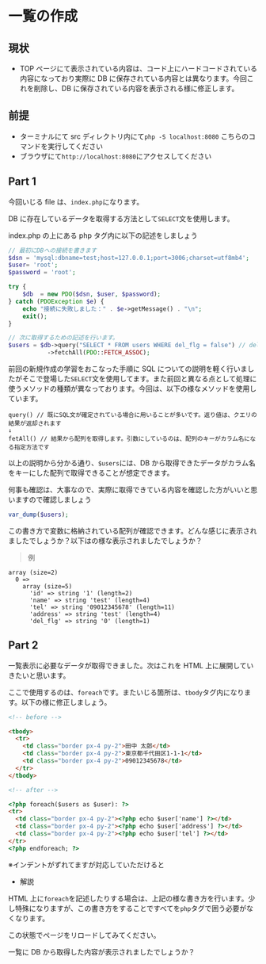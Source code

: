 # 一覧の作成

## 現状

- TOP ページにて表示されている内容は、コード上にハードコードされている内容になっており実際に DB に保存されている内容とは異なります。今回これを削除し、DB に保存されている内容を表示される様に修正します。

## 前提

- ターミナルにて src ディレクトリ内にて`php -S localhost:8080` こちらのコマンドを実行してください
- ブラウザにて`http://localhost:8080`にアクセスしてください

## Part 1

今回いじる file は、`index.php`になります。

DB に存在しているデータを取得する方法として`SELECT`文を使用します。

index.php の上にある php タグ内に以下の記述をしましょう

```php
// 最初にDBへの接続を書きます
$dsn = 'mysql:dbname=test;host=127.0.0.1;port=3006;charset=utf8mb4';
$user= 'root';
$password = 'root';

try {
    $db  = new PDO($dsn, $user, $password);
} catch (PDOException $e) {
    echo "接続に失敗しました：" . $e->getMessage() . "\n";
    exit();
}

// 次に取得するための記述を行います。
$users = $db->query("SELECT * FROM users WHERE del_flg = false") // del_flgは削除の有無を保持しています。デフォルトでは、0が入っているためfalseを指定することで削除されていないデータが取得対象になります。
           ->fetchAll(PDO::FETCH_ASSOC);
```

前回の新規作成の学習をおこなった手順に SQL についての説明を軽く行いましたがそこで登場した`SELECT`文を使用してます。また前回と異なる点として処理に使うメソッドの種類が異なっております。今回は、以下の様なメソッドを使用しています。

```text
query() // 既にSQL文が確定されている場合に用いることが多いです。返り値は、クエリの結果が返却されます
↓
fetAll() // 結果から配列を取得します。引数にしているのは、配列のキーがカラム名になる指定方法です
```

以上の説明から分かる通り、`$users`には、DB から取得できたデータがカラム名をキーにした配列で取得できることが想定できます。

何事も確認は、大事なので、実際に取得できている内容を確認した方がいいと思いますので確認しましょう

```php
var_dump($users);
```

この書き方で変数に格納されている配列が確認できます。どんな感じに表示されましたでしょうか？以下はの様な表示されましたでしょうか？

> 例

```text
array (size=2)
  0 =>
    array (size=5)
      'id' => string '1' (length=2)
      'name' => string 'test' (length=4)
      'tel' => string '09012345678' (length=11)
      'address' => string 'test' (length=4)
      'del_flg' => string '0' (length=1)
```

## Part 2

一覧表示に必要なデータが取得できました。次はこれを HTML 上に展開していきたいと思います。

ここで使用するのは、`foreach`です。またいじる箇所は、`tbody`タグ内になります。以下の様に修正しましょう。

```html
<!-- before -->

<tbody>
  <tr>
    <td class="border px-4 py-2">田中 太郎</td>
    <td class="border px-4 py-2">東京都千代田区1-1-1</td>
    <td class="border px-4 py-2">09012345678</td>
  </tr>
</tbody>

<!-- after -->

<?php foreach($users as $user): ?>
<tr>
  <td class="border px-4 py-2"><?php echo $user['name'] ?></td>
  <td class="border px-4 py-2"><?php echo $user['address'] ?></td>
  <td class="border px-4 py-2"><?php echo $user['tel'] ?></td>
</tr>
<?php endforeach; ?>
```

※インデントがずれてますが対応していただけると

- 解説

HTML 上に`foreach`を記述したりする場合は、上記の様な書き方を行います。少し特殊になりますが、この書き方をすることですべてを`php`タグで囲う必要がなくなります。

この状態でページをリロードしてみてください。

一覧に DB から取得した内容が表示されましたでしょうか？
